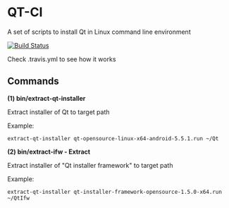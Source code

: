 # QT-CI
A set of scripts to install Qt in Linux command line environment

[![Build Status](https://travis-ci.org/benlau/qtci.svg?branch=master)](https://travis-ci.org/benlau/qtci)

Check .travis.yml to see how it works

Commands
--------

**(1) bin/extract-qt-installer**

Extract installer of Qt to target path

Example:

	extract-qt-installer qt-opensource-linux-x64-android-5.5.1.run ~/Qt

**(2) bin/extract-ifw - Extract**

Extract installer of "Qt installer framework" to target path

Example:

	extract-qt-installer qt-installer-framework-opensource-1.5.0-x64.run ~/QtIfw
